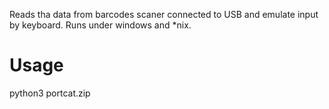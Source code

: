 Reads tha data from barcodes scaner connected to USB and emulate input by keyboard.
Runs under windows and *nix.
# Usage
python3 portcat.zip
